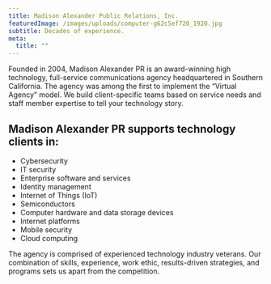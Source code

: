 ```yaml
---
title: Madison Alexander Public Relations, Inc.
featuredImage: /images/uploads/computer-g62c5ef720_1920.jpg
subtitle: D﻿ecades of experience.
meta:
  title: ""
---
```

Founded in 2004, Madison Alexander PR is an award-winning high technology, full-service communications agency headquartered in Southern California.  The agency was among the first to implement the “Virtual Agency” model. We build client-specific teams based on service needs and staff member expertise to tell your technology story.

## Madison Alexander PR supports technology clients in:

* Cybersecurity
* IT security
* Enterprise software and services
* Identity management
* Internet of Things (IoT)
* Semiconductors
* Computer hardware and data storage devices
* Internet platforms 
* Mobile security
* Cloud computing

The agency is comprised of experienced technology industry veterans.  Our combination of skills, experience, work ethic, results-driven strategies, and programs sets us apart from the competition.